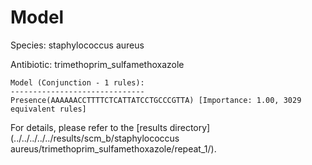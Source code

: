 
# Model

Species: staphylococcus aureus

Antibiotic: trimethoprim_sulfamethoxazole

```
Model (Conjunction - 1 rules):
------------------------------
Presence(AAAAAACCTTTTCTCATTATCCTGCCCGTTA) [Importance: 1.00, 3029 equivalent rules]

```

For details, please refer to the [results directory](../../../../../results/scm_b/staphylococcus aureus/trimethoprim_sulfamethoxazole/repeat_1/).


